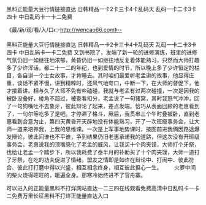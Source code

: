 黑料正能量大豆行情链接直达
日韩精品一卡2卡三卡4卡乱码天
乱码一卡二卡3卡四卡
中日乱码卡一卡二免费


《最/新/观/看/入/口👉http://wencao66.com》--

黑料正能量大豆行情链接直达
日韩精品一卡2卡三卡4卡乱码天
乱码一卡二卡3卡四卡
中日乱码卡一卡二免费
又到书院了，发端了新一轮的进修演练，班里的进修气氛仍旧一如继往地浓郁，黄昏仍旧一如继往地反复着体能熟习，只然而大师打趣多了少许浑话，都二十一二的年纪，也到爱情的时节，所以晚上多了少许恒定的栏目，各自讲一个士女故事，才肯睡去。其时咱们最爱听老孟讲的故事，他显得庄重，谈话不紧不慢，讲到精粹时，还风气地夸口，中断一下，在大师的督促下，他才接着讲。相与久了大师不免有些磕碰，我就与老孟有过两次碰撞，一次是因我的被卧没叠好，棱角不超过，被查看扣分，老孟说了一句猪窝，其时我怒气冲冲，回了一句狗嘴吐不去象牙，彼此辩论了起来，差点发端。恰巧从表面回顾的老惠看到了，一句尔等吃多了是吧。才停滞了格斗，厥后，我贯串三个午时叠被卧，直到老惠看到合意为止，第四天黄昏开天辟地没有体能熟习，开了一次班级事务会，让大师一道来培养我，上我的思维课。一次是上军事地势课时，按图前进我俩因路途爆发辩论，彼此间谁也不平谁，争到结果仍旧老惠承诺我的道路，但这次没有开班级事务会，老惠说我的顶嘴感化了老孟的威风，让我买十个肉夹馍，大师打个牙祭，也给让老孟一个踏步下，所以我耗费了泰半月的补助买了十个肉夹馍，大师一道打了牙祭，在吃的功夫促进了情绪，盟友之情即是如许在辩论中、打闹中、彼此符合、彼此打打磨中得以兴盛，相互相念终身，相互彼此担心一生。
　　火箩中间的柴火烧得旺旺的，暖遍全身。那寒冷始终进不了官舟寨。





可以进入的正能量黑料不打烊网站直达一二三四在线观看免费高清中日乱码卡一卡二免费万里长征黑料不打烊正能量直达入口
